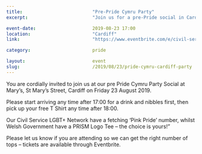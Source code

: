 ```yaml
---
title:  						"Pre-Pride Cymru Party"
excerpt:	  					"Join us for a pre-Pride social in Cardiff."

event-date:	 					2019-08-23 17:00
location: 						"Cardiff"
link:							"https://www.eventbrite.com/e/civil-service-lgbt-newtwork-social-cardiff-tickets-64305381126"

category:						pride

layout: 						event
slug:							/2019/08/23/pride-cymru-cardiff-party
---
```


You are cordially invited to join us at our pre Pride Cymru Party Social at Mary’s, St Mary’s Street, Cardiff on Friday 23 August 2019.
 
Please start arriving any time after 17:00 for a drink and nibbles first, then pick up your free T Shirt any time after 18:00.
 
Our Civil Service LGBT+ Network have a fetching ‘Pink Pride’ number, whilst Welsh Government have a PRISM Logo Tee – the choice is yours!”
 
Please let us know if you are attending so we can get the right number of tops – tickets are available through Eventbrite.
